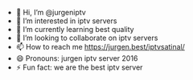 - 👋 Hi, I’m @jurgeniptv
- 👀 I’m interested in iptv servers
- 🌱 I’m currently learning best quality
- 💞️ I’m looking to collaborate on iptv servers
- 📫 How to reach me https://jurgen.best/iptvsatinal/
- 😄 Pronouns: jurgen iptv server 2016
- ⚡ Fun fact: we are the best iptv server

<!---
jurgeniptv/jurgeniptv is a ✨ special ✨ repository because its `README.md` (this file) appears on your GitHub profile.
You can click the Preview link to take a look at your changes.
--->
